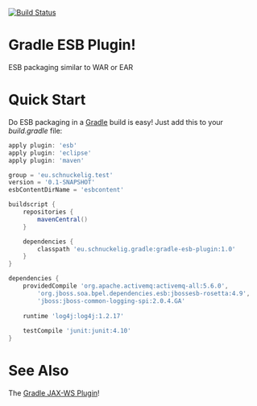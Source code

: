 [![Build Status](https://travis-ci.org/tklein/gradle-esb-plugin.png)](https://travis-ci.org/tklein/gradle-esb-plugin)

# Gradle ESB Plugin! 
ESB packaging similar to WAR or EAR

# Quick Start
Do ESB packaging in a [Gradle](http://gradle.org) build is easy! Just add this to your *build.gradle* file:

```groovy
apply plugin: 'esb'
apply plugin: 'eclipse'
apply plugin: 'maven'

group = 'eu.schnuckelig.test'
version = '0.1-SNAPSHOT'
esbContentDirName = 'esbcontent'

buildscript {
    repositories {
		mavenCentral()
    }

	dependencies {
		classpath 'eu.schnuckelig.gradle:gradle-esb-plugin:1.0'
	}
}

dependencies {
	providedCompile 'org.apache.activemq:activemq-all:5.6.0',
		'org.jboss.soa.bpel.dependencies.esb:jbossesb-rosetta:4.9',
		'jboss:jboss-common-logging-spi:2.0.4.GA'
	
	runtime 'log4j:log4j:1.2.17'
	
	testCompile 'junit:junit:4.10'
}
```

# See Also #
The [Gradle JAX-WS Plugin](https://github.com/tklein/gradle-jaxws-plugin)!
